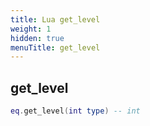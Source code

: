 ```yaml
---
title: Lua get_level
weight: 1
hidden: true
menuTitle: get_level
---
```

## get_level
```lua
eq.get_level(int type) -- int
```